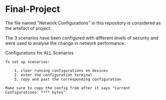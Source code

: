 # Final-Project
The file named "Network Configurations" in this repository is considered as the artefact of project.

The 3 scenarios have been configured with different levels of security and were used to analyse the change in network performance. 

Configurations for ALL Scenarios

    To set up scenarios:
      
        1. clear running configurations on devices
        2. enter the configuration terminal 
        3. copy and past the corresponding configuration 
        
    Make sure to copy the config from after it says "Current Configurations: **** bytes"
